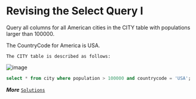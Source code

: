 # Revising the Select Query I

Query all columns for all American cities in the CITY table with populations larger than 100000. 

The CountryCode for America is USA.

    The CITY table is described as follows:

![image](https://github.com/imvickykumar999/hackerrank-codechef-leetcode/assets/50515418/e36c3712-e00d-4e27-a46a-ba9ce48fe79d)

```SQL
select * from city where population > 100000 and countrycode = 'USA';
```

***More*** [`Solutions`](https://www.hackerrank.com/domains/sql?filters%5Bsubdomains%5D%5B%5D=select)
